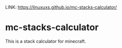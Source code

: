 LINK: https://linuxuxs.github.io/mc-stacks-calculator/

# mc-stacks-calculator
This is a stack calculator for minecraft.
